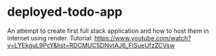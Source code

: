 # deployed-todo-app
An attempt to create first full stack application and how to host them in internet using render.
Tutorial: https://www.youtube.com/watch?v=LYEkguL9PcY&list=RDCMUC5DNytAJ6_FISueUfzZCVsw
